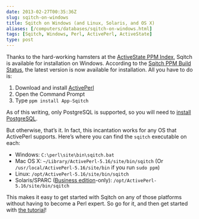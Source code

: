 ```yaml
--- 
date: 2013-02-27T00:35:36Z
slug: sqitch-on-windows
title: Sqitch on Windows (and Linux, Solaris, and OS X)
aliases: [/computers/databases/sqitch-on-windows.html]
tags: [Sqitch, Windows, Perl, ActivePerl, ActiveState]
type: post
---
```


Thanks to the hard-working hamsters at the [ActiveState PPM Index], Sqitch is
available for installation on Windows. According to the [Sqitch PPM Build
Status], the latest version is now available for installation. All you have to
do is:

1.  Download and install [ActivePerl]
2.  Open the Command Prompt
3.  Type `ppm install App-Sqitch`

As of this writing, only PostgreSQL is supported, so you will need to [install
PostgreSQL].

But otherwise, that’s it. In fact, this incantation works for any OS that
ActivePerl supports. Here’s where you can find the `sqitch` executable on each:

-   Windows: `C:\perl\site\bin\sqitch.bat`
-   Mac OS X: `~/Library/ActivePerl-5.16/site/bin/sqitch` (Or
    `/usr/local/ActivePerl-5.16/site/bin` if you run `sudo ppm`)
-   Linux: `/opt/ActivePerl-5.16/site/bin/sqitch`
-   Solaris/SPARC ([Business edition]-only):
    `/opt/ActivePerl-5.16/site/bin/sqitch`

This makes it easy to get started with Sqitch on any of those platforms without
having to become a Perl expert. So go for it, and then get started with [the
tutorial]!

  [ActiveState PPM Index]: http://code.activestate.com/ppm/
  [Sqitch PPM Build Status]: http://code.activestate.com/ppm/App-Sqitch/
  [ActivePerl]: http://www.activestate.com/activeperl/downloads#
  [install PostgreSQL]: http://www.postgresql.org/download/windows/
  [Business edition]: http://www.activestate.com/compare-editions
  [the tutorial]: https://github.com/theory/sqitch/blob/master/lib/sqitchtutorial.pod
